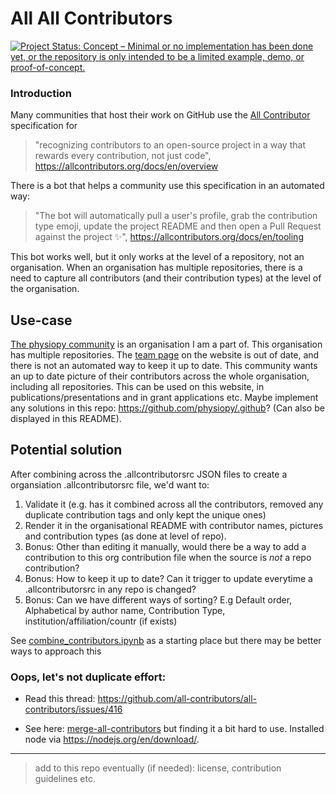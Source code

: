 # All All Contributors

[![Project Status: Concept – Minimal or no implementation has been done yet, or the repository is only intended to be a limited example, demo, or proof-of-concept.](https://www.repostatus.org/badges/latest/concept.svg)](https://www.repostatus.org/#concept)

### Introduction 

Many communities that host their work on GitHub use the [All Contributor](https://allcontributors.org) specification for 

> "recognizing contributors to an open-source project in a way that rewards every contribution, not just code", https://allcontributors.org/docs/en/overview

There is a bot that helps a community use this specification in an automated way:

> "The bot will automatically pull a user's profile, grab the contribution type emoji, update the project README and then open a Pull Request against the project ✨", https://allcontributors.org/docs/en/tooling

This bot works well, but it only works at the level of a repository, not an organisation. When an organisation has multiple repositories, there is a need to capture all contributors (and their contribution types) at the level of the organisation. 

## Use-case 

[The physiopy community](https://github.com/physiopy) is an organisation I am a part of. This organisation has multiple repositories. The [team page](https://physiopy.github.io/community/team/) on the website is out of date, and there is not an automated way to keep it up to date. This community wants an up to date picture of their contributors across the whole organisation, including all repositories. This can be used on this website, in publications/presentations and in grant applications etc. Maybe implement any solutions in this repo: https://github.com/physiopy/.github? (Can also be displayed in this README). 

## Potential solution

After combining across the .allcontributorsrc JSON files to create a organsiation .allcontributorsrc file, we'd want to:
1. Validate it (e.g. has it combined across all the contributors, removed any duplicate contribution tags and only kept the unique ones)
2. Render it in the organisational README with contributor names, pictures and contribution types (as done at level of repo).
3. Bonus: Other than editing it manually, would there be a way to add a contribution to this org contribution file when the source is *not* a repo contribution?
4. Bonus: How to keep it up to date? Can it trigger to update everytime a .allcontributorsrc in any repo is changed?
5. Bonus: Can we have different ways of sorting? E.g Default order, Alphabetical by author name, Contribution Type, institution/affiliation/countr (if exists)

See [combine_contributors.ipynb](combine_contributors.ipynb) as a starting place but there may be better ways to approach this

### Oops, let's not duplicate effort:

- Read this thread: https://github.com/all-contributors/all-contributors/issues/416

- See here: [merge-all-contributors](https://github.com/openclimatefix/merge-all-contributors) but finding it a bit hard to use. Installed node via https://nodejs.org/en/download/. 

---

> add to this repo eventually (if needed): license, contribution guidelines etc. 




